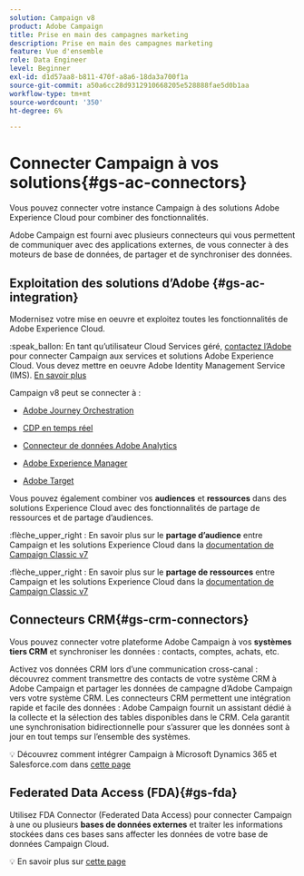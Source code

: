 ```yaml
---
solution: Campaign v8
product: Adobe Campaign
title: Prise en main des campagnes marketing
description: Prise en main des campagnes marketing
feature: Vue d'ensemble
role: Data Engineer
level: Beginner
exl-id: d1d57aa8-b811-470f-a8a6-18da3a700f1a
source-git-commit: a50a6cc28d9312910668205e528888fae5d0b1aa
workflow-type: tm+mt
source-wordcount: '350'
ht-degree: 6%

---
```


# Connecter Campaign à vos solutions{#gs-ac-connectors}

Vous pouvez connecter votre instance Campaign à des solutions Adobe Experience Cloud pour combiner des fonctionnalités.

Adobe Campaign est fourni avec plusieurs connecteurs qui vous permettent de communiquer avec des applications externes, de vous connecter à des moteurs de base de données, de partager et de synchroniser des données.

## Exploitation des solutions d’Adobe {#gs-ac-integration}

Modernisez votre mise en oeuvre et exploitez toutes les fonctionnalités de Adobe Experience Cloud.

:speak_ballon: En tant qu’utilisateur Cloud Services géré, [contactez l’Adobe](../start/campaign-faq.md#support) pour connecter Campaign aux services et solutions Adobe Experience Cloud. Vous devez mettre en oeuvre Adobe Identity Management Service (IMS). [En savoir plus](../start/connect.md#connect-ims)

Campaign v8 peut se connecter à :

* [Adobe Journey Orchestration](https://experienceleague.adobe.com/docs/journeys/using/action-journeys/acc-action.html?lang=en)

* [CDP en temps réel](../connect/ac-rtcdp.md)

* [Connecteur de données Adobe Analytics](../connect/ac-aa.md)

* [Adobe Experience Manager](../connect/ac-aem.md)

* [Adobe Target](../connect/ac-at.md)

Vous pouvez également combiner vos **audiences** et **ressources** dans des solutions Experience Cloud avec des fonctionnalités de partage de ressources et de partage d’audiences.

:flèche_upper_right : En savoir plus sur le **partage d’audience** entre Campaign et les solutions Experience Cloud dans la [documentation de Campaign Classic v7](https://experienceleague.adobe.com/docs/campaign-classic/using/integrating-with-adobe-experience-cloud/audience-sharing/sharing-audiences-with-adobe-experience-cloud.html?lang=en#integrating-with-adobe-experience-cloud)

:flèche_upper_right : En savoir plus sur le **partage de ressources** entre Campaign et les solutions Experience Cloud dans la [documentation de Campaign Classic v7](https://experienceleague.adobe.com/docs/campaign-classic/using/integrating-with-adobe-experience-cloud/asset-sharing/sharing-assets-with-adobe-experience-cloud.html?lang=en#integrating-with-adobe-experience-cloud)

## Connecteurs CRM{#gs-crm-connectors}

Vous pouvez connecter votre plateforme Adobe Campaign à vos **systèmes tiers CRM** et synchroniser les données : contacts, comptes, achats, etc.

Activez vos données CRM lors d’une communication cross-canal : découvrez comment transmettre des contacts de votre système CRM à Adobe Campaign et partager les données de campagne d’Adobe Campaign vers votre système CRM.
Les connecteurs CRM permettent une intégration rapide et facile des données : Adobe Campaign fournit un assistant dédié à la collecte et la sélection des tables disponibles dans le CRM. Cela garantit une synchronisation bidirectionnelle pour s’assurer que les données sont à jour en tout temps sur l’ensemble des systèmes.

:bulb: Découvrez comment intégrer Campaign à Microsoft Dynamics 365 et Salesforce.com dans [cette page](crm.md)

## Federated Data Access (FDA){#gs-fda}

Utilisez FDA Connector (Federated Data Access) pour connecter Campaign à une ou plusieurs **bases de données externes** et traiter les informations stockées dans ces bases sans affecter les données de votre base de données Campaign Cloud.

:bulb: En savoir plus sur [cette page](fda.md)


<!-- 
 ## Integrate with social media

Use the **Managing social networks (Social Marketing)** option to interact with customers and prospects via Twitter.

* Send messages - Use Adobe Campaign Social Marketing to send messages on Twitter. Adobe Campaign lets you post messages directly to your twitter account. You can also send direct messages to all your followers.

* Collect new contacts - Adobe Campaign Social Marketing also makes it easy to acquire new contacts via Facebook: contact users and ask them if they want to share their profile information. If they accept, Adobe Campaign automatically recovers the data, which enables you to carry out targeting campaigns and, when possible, to implement cross-channel strategies.

:bulb: Learn how to set up and use Campaign Social Marketing in [this section](../connect/ac-tw.md) -->